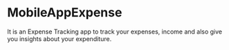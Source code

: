 # MobileAppExpense
It is an Expense Tracking app to track your expenses, income and also give you insights about your expenditure. 
